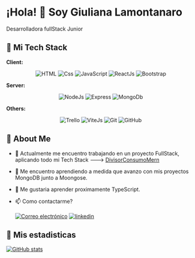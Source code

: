 
# ¡Hola! 👋 Soy Giuliana Lamontanaro

Desarrolladora fullStack Junior


## 🚀 Mi Tech Stack

**Client:** 
<p align="center">
  <img src="https://img.icons8.com/?size=30&id=46605&format=png" alt="HTML">
  <img src="https://img.icons8.com/?size=30&id=107497&format=png" alt="Css">
  <img src="https://img.icons8.com/?size=30&id=gYCTehfTlYk5&format=png" alt="JavaScript">
  <img src="https://img.icons8.com/?size=30&id=lVitPDXqQKP8&format=png" alt="ReactJs">
  <img src="https://img.icons8.com/?size=30&id=LPItodDU262T&format=png" alt="Bootstrap">
</p>



**Server:** 
<p align="center">
  <img src= "https://img.icons8.com/?size=40&id=54087&format=png" alt="NodeJs">
  <img src= "https://img.icons8.com/?size=30&id=9Gfx4Dfxl0JK&format=png" alt="Express">
  <img src= "https://img.icons8.com/?size=30&id=74402&format=png" alt="MongoDb">
</p>

**Others:**
<p align="center">
  <img src= "https://img.icons8.com/?size=40&id=HxCJ3JvA06ml&format=png" alt="Trello">
  <img src= "https://img.icons8.com/?size=30&id=43169&format=png" alt="ViteJs">
  <img src= "https://img.icons8.com/?size=30&id=20906&format=png" alt="Git">
  <img src= "https://img.icons8.com/?size=40&id=118557&format=png" alt="GitHub">
</p>


## 🚀  About Me


- 🔭 Actualmente me encuentro trabajando en un proyecto FullStack, aplicando todo mi Tech Stack ---> [DivisorConsumoMern](https://github.com/lamontanarog/DivisorConsumoMern)
- 🌱 Me encuentro aprendiendo a medida que avanzo con mis proyectos MongoDB junto a Moongose.
- 🤔 Me gustaria aprender proximamente TypeScript.

- 📫 Como contactarme?
<br> <br>
[![Correo electrónico](https://img.shields.io/badge/Correo-white?style=for-the-badge&logo=gmail)](mailto:lamontanarog@gmail.com?Subject=Agenda%20De%20Entrevista%20Para:)
[![linkedin](https://img.shields.io/badge/linkedin-0A66C2?style=for-the-badge&logo=linkedin&logoColor=white)](https://www.linkedin.com/in/giuliana-lamontanaro-432a2a223)


## 🚀 Mis estadisticas

[![GitHub stats](https://github-readme-stats.vercel.app/api/top-langs/?username=lamontanarog&theme=cobalt&show_icons=true&layout=compact)](https://github.com/lamontanarog)




